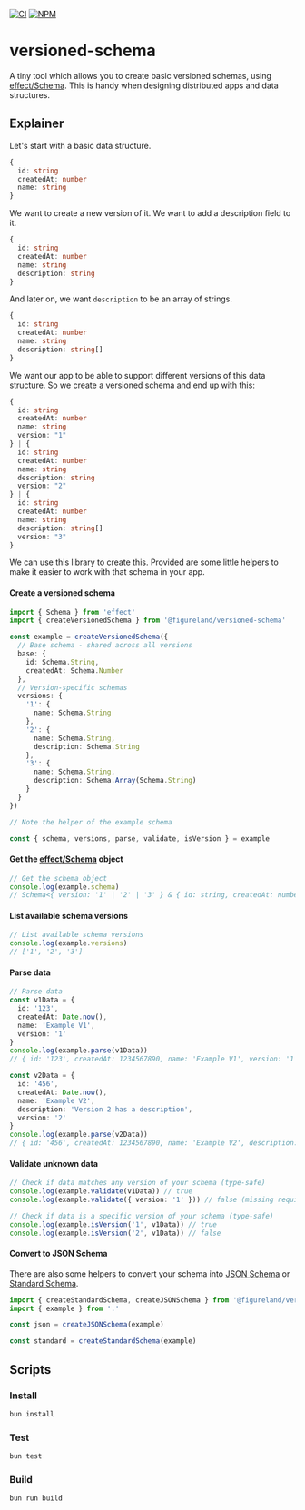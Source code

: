 [![CI](https://github.com/figureland/versioned-schema/actions/workflows/ci.yml/badge.svg)](https://github.com/figureland/versioned-schema/actions/workflows/ci.yml)
[![NPM](https://img.shields.io/npm/v/@figureland/versioned-schema?color=40bd5c)](https://img.shields.io/npm/v/@figureland/versioned-schema?color=40bd5c)

# versioned-schema

A tiny tool which allows you to create basic versioned schemas, using [effect/Schema](https://effect.website/docs/schema/introduction/). This is handy when designing distributed apps and data structures.

## Explainer

Let's start with a basic data structure.

```ts
{
  id: string
  createdAt: number
  name: string
}
```

We want to create a new version of it. We want to add a description field to it.

```ts
{
  id: string
  createdAt: number
  name: string
  description: string
}
```

And later on, we want `description` to be an array of strings.

```ts
{
  id: string
  createdAt: number
  name: string
  description: string[]
}
```

We want our app to be able to support different versions of this data structure. So we create a versioned schema and end up with this:

```ts
{
  id: string
  createdAt: number
  name: string
  version: "1"
} | {
  id: string
  createdAt: number
  name: string
  description: string
  version: "2"
} | {
  id: string
  createdAt: number
  name: string
  description: string[]
  version: "3"
}
```

We can use this library to create this. Provided are some little helpers to make it easier to work with that schema in your app.

#### Create a versioned schema

```ts
import { Schema } from 'effect'
import { createVersionedSchema } from '@figureland/versioned-schema'

const example = createVersionedSchema({
  // Base schema - shared across all versions
  base: {
    id: Schema.String,
    createdAt: Schema.Number
  },
  // Version-specific schemas
  versions: {
    '1': {
      name: Schema.String
    },
    '2': {
      name: Schema.String,
      description: Schema.String
    },
    '3': {
      name: Schema.String,
      description: Schema.Array(Schema.String)
    }
  }
})

// Note the helper of the example schema

const { schema, versions, parse, validate, isVersion } = example
```

#### Get the [effect/Schema](https://effect.website/docs/schema/introduction/) object

```ts
// Get the schema object
console.log(example.schema)
// Schema<{ version: '1' | '2' | '3' } & { id: string, createdAt: number } & ...>
```

#### List available schema versions

```ts
// List available schema versions
console.log(example.versions)
// ['1', '2', '3']
```

#### Parse data

```ts
// Parse data
const v1Data = {
  id: '123',
  createdAt: Date.now(),
  name: 'Example V1',
  version: '1'
}
console.log(example.parse(v1Data))
// { id: '123', createdAt: 1234567890, name: 'Example V1', version: '1' }

const v2Data = {
  id: '456',
  createdAt: Date.now(),
  name: 'Example V2',
  description: 'Version 2 has a description',
  version: '2'
}
console.log(example.parse(v2Data))
// { id: '456', createdAt: 1234567890, name: 'Example V2', description: '...', version: '2' }
```

#### Validate unknown data

```ts
// Check if data matches any version of your schema (type-safe)
console.log(example.validate(v1Data)) // true
console.log(example.validate({ version: '1' })) // false (missing required fields)

// Check if data is a specific version of your schema (type-safe)
console.log(example.isVersion('1', v1Data)) // true
console.log(example.isVersion('2', v1Data)) // false
```

#### Convert to JSON Schema

There are also some helpers to convert your schema into [JSON Schema](https://json-schema.org/specification) or [Standard Schema](<[StandardSchema](https://standardschema.dev/)>).

```ts
import { createStandardSchema, createJSONSchema } from '@figureland/versioned-schema/interchange'
import { example } from '.'

const json = createJSONSchema(example)

const standard = createStandardSchema(example)
```

## Scripts

### Install

```bash
bun install
```

### Test

```bash
bun test
```

### Build

```bash
bun run build
```
